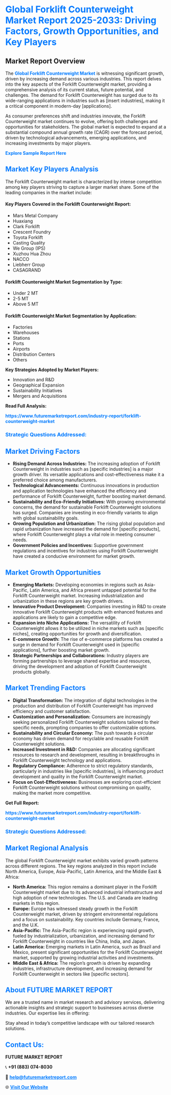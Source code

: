 <h1 style="color: #007BFF;">Global Forklift Counterweight Market Report 2025-2033: Driving Factors, Growth Opportunities, and Key Players</h1>

<section id="overview">
<h2>Market Report Overview</h2>
<p>The <a href="https://www.futuremarketreport.com/industry-report/forklift-counterweight-market" style="color: #007BFF; text-decoration: none;"><strong>Global Forklift Counterweight Market</strong></a> is witnessing significant growth, driven by increasing demand across various industries. This report delves into the key aspects of the Forklift Counterweight market, providing a comprehensive analysis of its current status, future potential, and challenges. The demand for Forklift Counterweight has surged due to its wide-ranging applications in industries such as [insert industries], making it a critical component in modern-day [applications].</p>
<p>As consumer preferences shift and industries innovate, the Forklift Counterweight market continues to evolve, offering both challenges and opportunities for stakeholders. The global market is expected to expand at a substantial compound annual growth rate (CAGR) over the forecast period, driven by technological advancements, emerging applications, and increasing investments by major players.</p>
</section>

<section id="overview">
<p><a href="https://www.futuremarketreport.com/request-sample/reportId=52245" style="color: #007BFF; text-decoration: none;"><strong>Explore Sample Report Here</strong></a></p>
</section>

<section id="key-players">
<h2 style="color: #007BFF;">Market Key Players Analysis</h2>
<p>The Forklift Counterweight market is characterized by intense competition among key players striving to capture a larger market share. Some of the leading companies in the market include:</p>
<h4>Key Players Covered in the Forklift Counterweight Report:</h4>
<ul><li>Mars Metal Company</li><li>Huaxiang</li><li>Clark Forklift</li><li>Crescent Foundry</li><li>Toyota Forklift</li><li>Casting Quality</li><li>We Group (IPS)</li><li>Xuzhou Hua Zhou</li><li>NACCO</li><li>Liebherr Group</li><li>CASAGRAND</li></ul>
<h4>Forklift Counterweight Market Segmentation by Type:</h4>
<ul><li>Under 2 MT</li><li>2-5 MT</li><li>Above 5 MT</li></ul>

<h4>Forklift Counterweight Market Segmentation by Application:</h4>
<ul><li>Factories</li><li>Warehouses</li><li>Stations</li><li>Ports</li><li>Airports</li><li>Distribution Centers</li><li>Others</li></ul>
<p><strong>Key Strategies Adopted by Market Players:</strong></p>
<ul>
<li>Innovation and R&D</li>
<li>Geographical Expansion</li>
<li>Sustainability Initiatives</li>
<li>Mergers and Acquisitions</li>
</ul>
</section>

<section>
<p><strong>Read Full Analysis: </strong></p><a href="https://www.futuremarketreport.com/industry-report/forklift-counterweight-market" style="color: #007BFF; text-decoration: none;"><strong>https://www.futuremarketreport.com/industry-report/forklift-counterweight-market</strong></a>
<h3 style="color: #007BFF;">Strategic Questions Addressed:</h3>
</section>

<section id="driving-factors">
<h2 style="color: #007BFF;">Market Driving Factors</h2>
<ul>
<li><strong>Rising Demand Across Industries:</strong> The increasing adoption of Forklift Counterweight in industries such as [specific industries] is a major growth driver. Its versatile applications and cost-effectiveness make it a preferred choice among manufacturers.</li>
<li><strong>Technological Advancements:</strong> Continuous innovations in production and application technologies have enhanced the efficiency and performance of Forklift Counterweight, further boosting market demand.</li>
<li><strong>Sustainability and Eco-Friendly Initiatives:</strong> With growing environmental concerns, the demand for sustainable Forklift Counterweight solutions has surged. Companies are investing in eco-friendly variants to align with global sustainability goals.</li>
<li><strong>Growing Population and Urbanization:</strong> The rising global population and rapid urbanization have increased the demand for [specific products], where Forklift Counterweight plays a vital role in meeting consumer needs.</li>
<li><strong>Government Policies and Incentives:</strong> Supportive government regulations and incentives for industries using Forklift Counterweight have created a conducive environment for market growth.</li>
</ul>
</section>

<section id="growth-opportunities">
<h2 style="color: #007BFF;">Market Growth Opportunities</h2>
<ul>
<li><strong>Emerging Markets:</strong> Developing economies in regions such as Asia-Pacific, Latin America, and Africa present untapped potential for the Forklift Counterweight market. Increasing industrialization and urbanization in these regions are key growth drivers.</li>
<li><strong>Innovative Product Development:</strong> Companies investing in R&D to create innovative Forklift Counterweight products with enhanced features and applications are likely to gain a competitive edge.</li>
<li><strong>Expansion into Niche Applications:</strong> The versatility of Forklift Counterweight allows it to be utilized in niche markets such as [specific niches], creating opportunities for growth and diversification.</li>
<li><strong>E-commerce Growth:</strong> The rise of e-commerce platforms has created a surge in demand for Forklift Counterweight used in [specific applications], further boosting market growth.</li>
<li><strong>Strategic Partnerships and Collaborations:</strong> Industry players are forming partnerships to leverage shared expertise and resources, driving the development and adoption of Forklift Counterweight products globally.</li>
</ul>
</section>

<section id="trending-factors">
<h2 style="color: #007BFF;">Market Trending Factors</h2>
<ul>
<li><strong>Digital Transformation:</strong> The integration of digital technologies in the production and distribution of Forklift Counterweight has improved efficiency and customer satisfaction.</li>
<li><strong>Customization and Personalization:</strong> Consumers are increasingly seeking personalized Forklift Counterweight solutions tailored to their specific needs, prompting companies to offer customizable options.</li>
<li><strong>Sustainability and Circular Economy:</strong> The push towards a circular economy has driven demand for recyclable and reusable Forklift Counterweight solutions.</li>
<li><strong>Increased Investment in R&D:</strong> Companies are allocating significant resources to research and development, resulting in breakthroughs in Forklift Counterweight technology and applications.</li>
<li><strong>Regulatory Compliance:</strong> Adherence to strict regulatory standards, particularly in industries like [specific industries], is influencing product development and quality in the Forklift Counterweight market.</li>
<li><strong>Focus on Cost-Effectiveness:</strong> Businesses are exploring cost-efficient Forklift Counterweight solutions without compromising on quality, making the market more competitive.</li>
</ul>
</section>

<section>
<p><strong>Get Full Report: </strong></p><a href="https://www.futuremarketreport.com/industry-report/forklift-counterweight-market" style="color: #007BFF; text-decoration: none;"><strong>https://www.futuremarketreport.com/industry-report/forklift-counterweight-market</strong></a>
<h3 style="color: #007BFF;">Strategic Questions Addressed:</h3>
</section>


<section id="regional-analysis">
<h2 style="color: #007BFF;">Market Regional Analysis</h2>
<p>The global Forklift Counterweight market exhibits varied growth patterns across different regions. The key regions analyzed in this report include North America, Europe, Asia-Pacific, Latin America, and the Middle East & Africa:</p>
<ul>
<li><strong>North America:</strong> This region remains a dominant player in the Forklift Counterweight market due to its advanced industrial infrastructure and high adoption of new technologies. The U.S. and Canada are leading markets in this region.</li>
<li><strong>Europe:</strong> Europe has witnessed steady growth in the Forklift Counterweight market, driven by stringent environmental regulations and a focus on sustainability. Key countries include Germany, France, and the U.K.</li>
<li><strong>Asia-Pacific:</strong> The Asia-Pacific region is experiencing rapid growth, fueled by industrialization, urbanization, and increasing demand for Forklift Counterweight in countries like China, India, and Japan.</li>
<li><strong>Latin America:</strong> Emerging markets in Latin America, such as Brazil and Mexico, present significant opportunities for the Forklift Counterweight market, supported by growing industrial activities and investments.</li>
<li><strong>Middle East & Africa:</strong> The region’s growth is driven by expanding industries, infrastructure development, and increasing demand for Forklift Counterweight in sectors like [specific sectors].</li>
</ul>
</section>

<footer>
<h2 style="color: #007BFF;">About FUTURE MARKET REPORT</h2>
<p>We are a trusted name in market research and advisory services, delivering actionable insights and strategic support to businesses across diverse industries. Our expertise lies in offering:</p>

<p>Stay ahead in today’s competitive landscape with our tailored research solutions.</p>

<h2 style="color: #007BFF;">Contact Us:</h2>
<p><strong>FUTURE MARKET REPORT</strong></p>
<p>📞 <strong>+91 (883) 074-8030</strong></p>
<p>📧 <strong><a href="mailto:help@futuremarketreport.com" style="color: #007BFF;">help@futuremarketreport.com</a></strong></p>
<p>🌐 <strong><a href="https://www.futuremarketreport.com/" style="color: #007BFF;">Visit Our Website</a></strong></p>
</footer>
